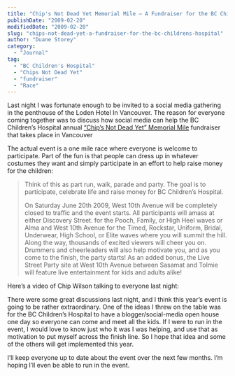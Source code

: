 ```yaml
---
title: "Chip's Not Dead Yet Memorial Mile – A Fundraiser for the BC Children's Hospital"
publishDate: "2009-02-20"
modifiedDate: "2009-02-20"
slug: "chips-not-dead-yet-a-fundraiser-for-the-bc-childrens-hospital"
author: "Duane Storey"
category:
  - "Journal"
tag:
  - "BC Children's Hospital"
  - "Chips Not Dead Yet"
  - "fundraiser"
  - "Race"
---
```


Last night I was fortunate enough to be invited to a social media gathering in the penthouse of the Loden Hotel In Vancouver. The reason for everyone coming together was to discuss how social media can help the BC Children’s Hospital annual [“Chip’s Not Dead Yet” Memorial Mile](http://www.chipsnotdeadyet.com/) fundraiser that takes place in Vancouver

The actual event is a one mile race where everyone is welcome to participate. Part of the fun is that people can dress up in whatever costumes they want and simply participate in an effort to help raise money for the children:

> Think of this as part run, walk, parade and party. The goal is to participate, celebrate life and raise money for BC Children’s Hospital.
> 
> On Saturday June 20th 2009, West 10th Avenue will be completely closed to traffic and the event starts. All participants will amass at either Discovery Street. for the Pooch, Family, or High Heel waves or Alma and West 10th Avenue for the Timed, Rockstar, Uniform, Bridal, Underwear, High School, or Elite waves where you will summit the hill. Along the way, thousands of excited viewers will cheer you on. Drummers and cheerleaders will also help motivate you, and as you come to the finish, the party starts! As an added bonus, the Live Street Party site at West 10th Avenue between Sasamat and Tolmie will feature live entertainment for kids and adults alike!

Here’s a video of Chip Wilson talking to everyone last night:

There were some great discussions last night, and I think this year’s event is going to be rather extraordinary. One of the ideas I threw on the table was for the BC Children’s Hospital to have a blogger/social-media open house one day so everyone can come and meet all the kids. If I were to run in the event, I would love to know just who it was I was helping, and use that as motivation to put myself across the finish line. So I hope that idea and some of the others will get implemented this year.

I’ll keep everyone up to date about the event over the next few months. I’m hoping I’ll even be able to run in the event.